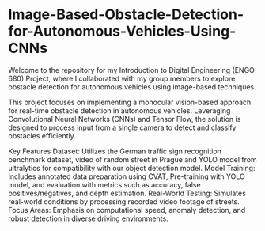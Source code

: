 # Image-Based-Obstacle-Detection-for-Autonomous-Vehicles-Using-CNNs
Welcome to the repository for my Introduction to Digital Engineering (ENGO 680) Project, where I collaborated with my group members to explore obstacle detection for autonomous vehicles using image-based techniques.

This project focuses on implementing a monocular vision-based approach for real-time obstacle detection in autonomous vehicles. Leveraging Convolutional Neural Networks (CNNs) and Tensor Flow, the solution is designed to process input from a single camera to detect and classify obstacles efficiently.

Key Features
Dataset: Utilizes the German traffic sign recognition benchmark dataset, video of random street in Prague and YOLO model from ultralytics for compatibility with our object detection model.
Model Training: Includes annotated data preparation using CVAT, Pre-training with YOLO model, and evaluation with metrics such as accuracy, false positives/negatives, and depth estimation.
Real-World Testing: Simulates real-world conditions by processing recorded video footage of streets.
Focus Areas: Emphasis on computational speed, anomaly detection, and robust detection in diverse driving environments.
